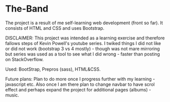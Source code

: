 # The-Band

The project is a result of me self-learning web development (front so far). It consists of HTML and CSS and uses Bootstrap.

DISCLAIMER: This project was intended as a learning exercise and therefore fallows steps of Kevin Powell's youtube series. I twiked things
I did not like or did not work (bootstrap 3 vs 4 mostly) - though was not mare mirroring but series was used as a tool to see what I did wrong  - 
faster than posting on StackOverflow.

Used: BootStrap, Prepros (sass), HTML&CSS.

Future plans: Plan to do more once I progress further with my learning - javascript etc. Also once I am there plan to change navbar to have scrol
effect and perhaps expand the project for additional pages (albums) - music. 
